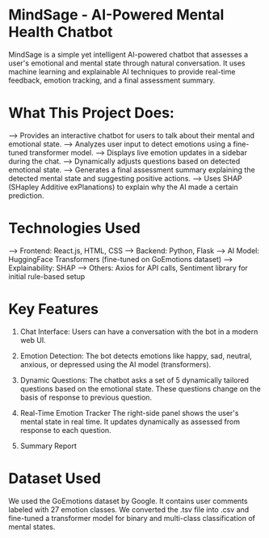 # MindSage - AI-Powered Mental Health Chatbot
MindSage is a simple yet intelligent AI-powered chatbot that assesses a user's emotional and mental state through natural conversation. It uses machine learning and explainable AI techniques to provide real-time feedback, emotion tracking, and a final assessment summary.

# What This Project Does:
--> Provides an interactive chatbot for users to talk about their mental and emotional state.
--> Analyzes user input to detect emotions using a fine-tuned transformer model.
--> Displays live emotion updates in a sidebar during the chat.
--> Dynamically adjusts questions based on detected emotional state.
--> Generates a final assessment summary explaining the detected mental state and suggesting positive actions.
--> Uses SHAP (SHapley Additive exPlanations) to explain why the AI made a certain prediction.


# Technologies Used
--> Frontend: React.js, HTML, CSS
--> Backend: Python, Flask
--> AI Model: HuggingFace Transformers (fine-tuned on GoEmotions dataset)
--> Explainability: SHAP
--> Others: Axios for API calls, Sentiment library for initial rule-based setup

# Key Features
  1. Chat Interface:
     Users can have a conversation with the bot in a modern web UI.

  2. Emotion Detection:
     The bot detects emotions like happy, sad, neutral, anxious, or depressed using the AI model (transformers).

  3. Dynamic Questions:
     The chatbot asks a set of 5 dynamically tailored questions based on the emotional state. These questions change on the basis of response to previous question.

  4. Real-Time Emotion Tracker
     The right-side panel shows the user's mental state in real time. It updates dynamically as assessed from response to each question.

  5. Summary Report


# Dataset Used
We used the GoEmotions dataset by Google. It contains user comments labeled with 27 emotion classes. We converted the .tsv file into .csv and fine-tuned a transformer model for binary and multi-class classification of mental states.
